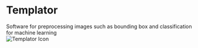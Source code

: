 # Templator
Software for preprocessing images such as bounding box and classification for machine learning  
![Templator Icon](https://user-images.githubusercontent.com/44756383/191831669-7dd5bffe-71f3-4d6a-a1b0-fd9ea894e0ae.png)
